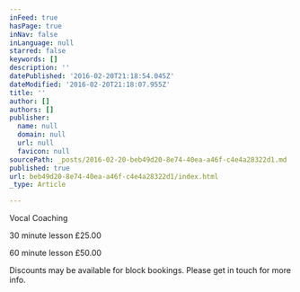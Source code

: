 ```yaml
---
inFeed: true
hasPage: true
inNav: false
inLanguage: null
starred: false
keywords: []
description: ''
datePublished: '2016-02-20T21:18:54.045Z'
dateModified: '2016-02-20T21:18:07.955Z'
title: ''
author: []
authors: []
publisher:
  name: null
  domain: null
  url: null
  favicon: null
sourcePath: _posts/2016-02-20-beb49d20-8e74-40ea-a46f-c4e4a28322d1.md
published: true
url: beb49d20-8e74-40ea-a46f-c4e4a28322d1/index.html
_type: Article

---
```

Vocal Coaching

30 minute lesson £25.00

60 minute lesson £50.00

Discounts may be available for block bookings. Please get in touch for more info.